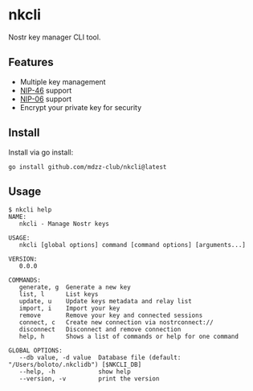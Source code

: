 # nkcli

Nostr key manager CLI tool.

## Features

- Multiple key management
- [NIP-46](https://github.com/nostr-protocol/nips/blob/master/46.md) support
- [NIP-06](https://github.com/nostr-protocol/nips/blob/master/06.md) support
- Encrypt your private key for security

## Install

Install via go install:

```
go install github.com/mdzz-club/nkcli@latest
```

## Usage

```
$ nkcli help
NAME:
   nkcli - Manage Nostr keys

USAGE:
   nkcli [global options] command [command options] [arguments...]

VERSION:
   0.0.0

COMMANDS:
   generate, g  Generate a new key
   list, l      List keys
   update, u    Update keys metadata and relay list
   import, i    Import your key
   remove       Remove your key and connected sessions
   connect, c   Create new connection via nostrconnect://
   disconnect   Disconnect and remove connection
   help, h      Shows a list of commands or help for one command

GLOBAL OPTIONS:
   --db value, -d value  Database file (default: "/Users/boloto/.nkclidb") [$NKCLI_DB]
   --help, -h            show help
   --version, -v         print the version
```
